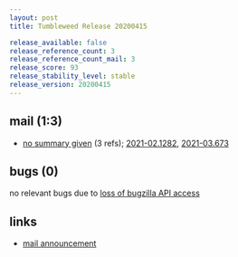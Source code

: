 ```yaml
---
layout: post
title: Tumbleweed Release 20200415

release_available: false
release_reference_count: 3
release_reference_count_mail: 3
release_score: 93
release_stability_level: stable
release_version: 20200415
---
```


## mail (1:3)

- [no summary given](https://github.com/boombatower/tumbleweed-review/issues/10) (3 refs); [2021-02.1282](https://github.com/boombatower/tumbleweed-review/issues/10), [2021-03.673](https://github.com/boombatower/tumbleweed-review/issues/10)

## bugs (0)

<!--more-->

no relevant bugs due to [loss of bugzilla API access](https://bugzilla.opensuse.org/show_bug.cgi?id=1157722)



## links

- [mail announcement](https://github.com/boombatower/tumbleweed-review/issues/10)
